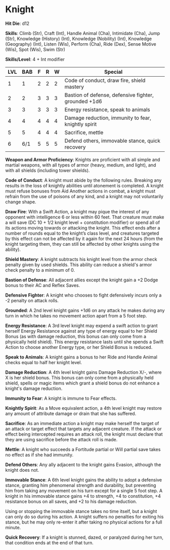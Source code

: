 # Knight

**Hit Die**: d12

**Skills**: Climb (Str), Craft (Int), Handle Animal (Cha), Intimidate (Cha), Jump (Str), Knowledge (History) (Int), Knowledge (Nobility) (Int), Knowledge (Geography) (Int), Listen (Wis), Perform (Cha), Ride (Dex), Sense Motive (Wis), Spot (Wis), Swim (Str)

**Skills/Level**: 4 + Int modifier

LVL | BAB | F | R | W | Special 
--- | --- | - | - | - | ------- 
1   | 1   | 2 | 2 | 2 | Code of conduct, draw fire, shield mastery       
2   | 2   | 3 | 3 | 3 | Bastion of defense, defensive fighter, grounded +1d6
3   | 3   | 3 | 3 | 3 | Energy resistance, speak to animals
4   | 4   | 4 | 4 | 4 | Damage reduction, immunity to fear, knightly spirit
5   | 5   | 4 | 4 | 4 | Sacrifice, mettle
6   | 6/1 | 5 | 5 | 5 | Defend others, immovable stance, quick recovery

**Weapon and Armor Proficiency**: Knights are proficient with all simple and martial weapons, with all types of armor (heavy, medium, and light), and with all shields (including tower shields).

**Code of Conduct**: A knight must abide by the following rules. Breaking any results in the loss of knightly abilities until atonement is completed. A knight must refuse bonuses from Aid Another actions in combat, a knight must refrain from the use of poisons of any kind, and a knight may not voluntarily change shape.

**Draw Fire**: With a Swift Action, a knight may pique the interest of any opponent with intelligence 6 or less within 60 feet. That creature must make a will save (DC 10 + 1/2 knight level + constitution modifier) or spend all of its actions moving towards or attacking the knight. This effect ends after a number of rounds equal to the knight’s class level, and creatures targeted by this effect can not be affected by it again for the next 24 hours (from the knight targeting them, they can still be affected by other knights using the ability).

**Shield Mastery**: A knight subtracts his knight level from the armor check penalty given by used shields. This ability can reduce a shield's armor check penalty to a minimum of 0.

**Bastion of Defense**: All adjacent allies except the knight gain a +2 Dodge bonus to their AC and Reflex Saves.

**Defensive Fighter**: A knight who chooses to fight defensively incurs only a -2 penalty on attack rolls.

**Grounded**: A 2nd level knight gains +1d6 on any attack he makes during any turn in which he takes no movement action apart from a 5 foot step.

**Energy Resistance**: A 3rd level knight may expend a swift action to grant herself Energy Resistance against any type of energy equal to her Shield Bonus (as with damage reduction, this bonus can only come from a physically held shield). This energy resistance lasts until she spends a Swift Action to choose another Energy type, or her Shield Bonus is reduced.

**Speak to Animals**: A knight gains a bonus to her Ride and Handle Animal checks equal to half her knight level.

**Damage Reduction**: A 4th level knight gains Damage Reduction X/-, where X is her shield bonus. This bonus can only come from a physically held shield, spells or magic items which grant a shield bonus do not enhance a knight's damage reduction.

**Immunity to Fear**: A knight is immune to Fear effects.

**Knightly Spirit**: As a Move equivalent action, a 4th level knight may restore any amount of attribute damage or drain that she has suffered.

**Sacrifice**: As an immediate action a knight may make herself the target of an attack or target effect that targets any adjacent creature. If the attack or effect being intercepted requires an attack roll, the knight must declare that they are using sacrifice before the attack roll is made.

**Mettle**: A knight who succeeds a Fortitude partial or Will partial save takes no effect as if she had immunity.

**Defend Others**: Any ally adjacent to the knight gains Evasion, although the knight does not.

**Immovable Stance**: A 6th level knight gains the ability to adopt a defensive stance, granting him phenomenal strength and durability, but preventing him from taking any movement on his turn except for a single 5 foot step. A knight in his immovable stance gains +4 to strength, +4 to constitution, +4 resistance bonus on all saves, and +2 to his damage reduction.

Using or stopping the immovable stance takes no time itself, but a knight can only do so during his action. A knight suffers no penalties for exiting his stance, but he may only re-enter it after taking no physical actions for a full minute.

**Quick Recovery**: If a knight is stunned, dazed, or paralyzed during her turn, that condition ends at the end of that turn.

